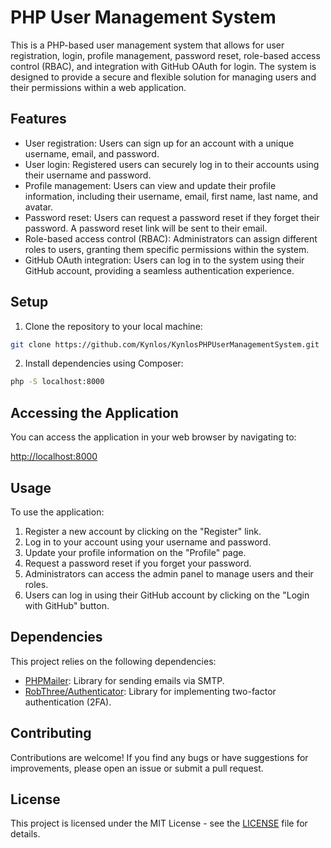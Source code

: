 # PHP User Management System

This is a PHP-based user management system that allows for user registration, login, profile management, password reset, role-based access control (RBAC), and integration with GitHub OAuth for login. The system is designed to provide a secure and flexible solution for managing users and their permissions within a web application.

## Features

- User registration: Users can sign up for an account with a unique username, email, and password.
- User login: Registered users can securely log in to their accounts using their username and password.
- Profile management: Users can view and update their profile information, including their username, email, first name, last name, and avatar.
- Password reset: Users can request a password reset if they forget their password. A password reset link will be sent to their email.
- Role-based access control (RBAC): Administrators can assign different roles to users, granting them specific permissions within the system.
- GitHub OAuth integration: Users can log in to the system using their GitHub account, providing a seamless authentication experience.

## Setup

1. Clone the repository to your local machine:

```bash
git clone https://github.com/Kynlos/KynlosPHPUserManagementSystem.git
```

2. Install dependencies using Composer:

```bash
php -S localhost:8000
```

## Accessing the Application

You can access the application in your web browser by navigating to:

[http://localhost:8000](http://localhost:8000)

## Usage

To use the application:

1. Register a new account by clicking on the "Register" link.
2. Log in to your account using your username and password.
3. Update your profile information on the "Profile" page.
4. Request a password reset if you forget your password.
5. Administrators can access the admin panel to manage users and their roles.
6. Users can log in using their GitHub account by clicking on the "Login with GitHub" button.

## Dependencies

This project relies on the following dependencies:

- [PHPMailer](https://github.com/PHPMailer/PHPMailer): Library for sending emails via SMTP.
- [RobThree/Authenticator](https://github.com/RobThree/TwoFactorAuth): Library for implementing two-factor authentication (2FA).

## Contributing

Contributions are welcome! If you find any bugs or have suggestions for improvements, please open an issue or submit a pull request.

## License

This project is licensed under the MIT License - see the [LICENSE](LICENSE) file for details.
